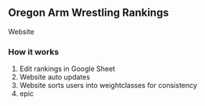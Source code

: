 ## Oregon Arm Wrestling Rankings
Website

### How it works
1. Edit rankings in Google Sheet
2. Website auto updates
3. Website sorts users into weightclasses for consistency
4. epic
